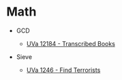 # Math

* GCD
  * [UVa 12184 - Transcribed Books](http://uva.onlinejudge.org/index.php?option=com_onlinejudge&Itemid=8&page=show_problem&category=24&problem=3336)

* Sieve
  * [UVa 1246 - Find Terrorists](http://uva.onlinejudge.org/index.php?option=com_onlinejudge&Itemid=8&page=show_problem&category=24&problem=3687)
